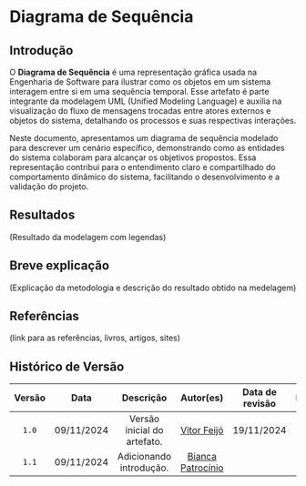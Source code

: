 # Diagrama de Sequência

## Introdução

O **Diagrama de Sequência** é uma representação gráfica usada na Engenharia de Software para ilustrar como os objetos em um sistema interagem entre si em uma sequência temporal. Esse artefato é parte integrante da modelagem UML (Unified Modeling Language) e auxilia na visualização do fluxo de mensagens trocadas entre atores externos e objetos do sistema, detalhando os processos e suas respectivas interações.

Neste documento, apresentamos um diagrama de sequência modelado para descrever um cenário específico, demonstrando como as entidades do sistema colaboram para alcançar os objetivos propostos. Essa representação contribui para o entendimento claro e compartilhado do comportamento dinâmico do sistema, facilitando o desenvolvimento e a validação do projeto.

## Resultados

(Resultado da modelagem com legendas)

## Breve explicação

(Explicação da metodologia e descrição do resultado obtido na medelagem)

## Referências

(link para as referências, livros, artigos, sites)

## Histórico de Versão

| Versão | Data | Descrição | Autor(es) | Data de revisão | Revisor(es) |
| :-: | :-: | :-: | :-: | :-: | :-: |
| `1.0` | 09/11/2024  | Versão inicial do artefato. | [Vitor Feijó](https://github.com/vitorfleonardo) | 19/11/2024 |  [Bianca Patrocínio](https://github.com/BiancaPatrocinio7)   |
| `1.1` | 09/11/2024  | Adicionando introdução. | [Bianca Patrocínio](https://github.com/BiancaPatrocinio7) | | |  
